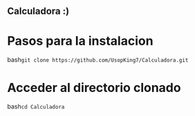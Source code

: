 ## Calculadora :)

# Pasos para la instalacion
bash``
    git clone https://github.com/UsopKing7/Calculadora.git
``

# Acceder al directorio clonado

bash``
    cd Calculadora
``